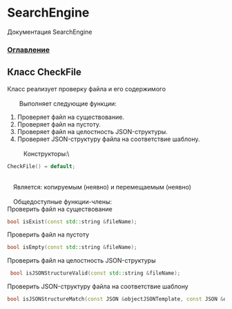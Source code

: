 # SearchEngine
Документация SearchEngine

### [Оглавление](../index.md)

## Класс CheckFile
Класс реализует проверку файла и его содержимого\
\
&emsp;&emsp;Выполняет следующие функции:
		
1. Проверяет файл на существование.
2. Проверяет файл на пустоту.
3. Проверяет файл на целостность JSON-структуры.
4. Проверяет JSON-структуру файла на соответствие шаблону.\
\
&emsp;Конструкторы:\
```cpp
CheckFile() = default;
```
\
&emsp;Является: копируемым (неявно) и перемещаемым (неявно)\
\
&emsp;Общедоступные функции-члены:\
Проверить файл на существование
```cpp
bool isExist(const std::string &fileName);
```
Проверить файл на пустоту
```cpp
bool isEmpty(const std::string &fileName);
```
Проверить файл на целостность JSON-структуры
```cpp
 bool isJSONStructureValid(const std::string &fileName);
```
Проверить JSON-структуру файла на соответствие шаблону
```cpp
bool isJSONStructureMatch(const JSON &objectJSONTemplate, const JSON &objectJSON);
```
